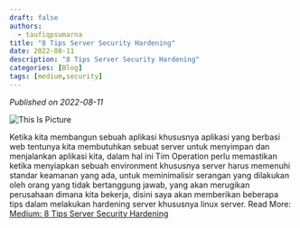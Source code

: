 ```yaml
---
draft: false
authors: 
  - taufiqpsumarna
title: "8 Tips Server Security Hardening"
date: 2022-08-11
description: "8 Tips Server Security Hardening"
categories: [Blog]
tags: [medium,security]
---
```


*Published on 2022-08-11*

![This Is Picture](/blog/assets/images/security.jpg)

Ketika kita membangun sebuah aplikasi khususnya aplikasi yang berbasi web tentunya kita membutuhkan sebuat server untuk menyimpan dan menjalankan aplikasi kita, dalam hal ini Tim Operation perlu memastikan ketika menyiapkan sebuah environment khususnya server harus memenuhi standar keamanan yang ada, untuk meminimalisir serangan yang dilakukan oleh orang yang tidak bertanggung jawab, yang akan merugikan perusahaan dimana kita bekerja, disini saya akan memberikan beberapa tips dalam melakukan hardening server khususnya linux server.
Read More:
[Medium: 8 Tips Server Security Hardening](https://medium.com/@taufiqpsumarna/8-tips-server-security-hardening-8e8662e78ef3)